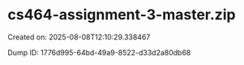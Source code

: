 # cs464-assignment-3-master.zip

Created on: 2025-08-08T12:10:29.338467

Dump ID: 1776d995-64bd-49a9-8522-d33d2a80db68

